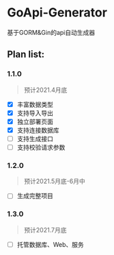 # GoApi-Generator
基于GORM&amp;Gin的api自动生成器

## Plan list:

### 1.1.0

> 预计2021.4月底
- [x] 丰富数据类型
- [x] 支持导入导出
- [x] 独立部署页面
- [x] 支持连接数据库
- [ ] 支持生成接口
- [ ] 支持校验请求参数

### 1.2.0

> 预计2021.5月底-6月中
- [ ] 生成完整项目

### 1.3.0

> 预计2021.7月底
- [ ] 托管数据库、Web、服务
